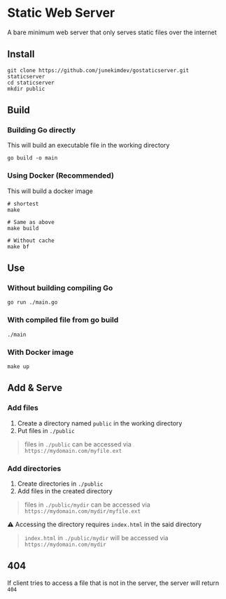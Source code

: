 # Static Web Server

A bare minimum web server that only serves static files over the internet

## Install

```shell
git clone https://github.com/junekimdev/gostaticserver.git staticserver
cd staticserver
mkdir public
```

## Build

### Building Go directly

This will build an executable file in the working directory

```shell
go build -o main
```

### Using Docker (Recommended)

This will build a docker image

```shell
# shortest
make

# Same as above
make build

# Without cache
make bf
```

## Use

### Without building compiling Go

```shell
go run ./main.go
```

### With compiled file from go build

```shell
./main
```

### With Docker image

```shell
make up
```

## Add & Serve

### Add files

1. Create a directory named `public` in the working directory
2. Put files in `./public`

> files in `./public` can be accessed via `https://mydomain.com/myfile.ext`

### Add directories

1. Create directories in `./public`
2. Add files in the created directory

> files in `./public/mydir` can be accessed via `https://mydomain.com/mydir/myfile.ext`

:warning: Accessing the directory requires `index.html` in the said directory

> `index.html` in `./public/mydir` will be accessed via `https://mydomain.com/mydir`

## 404

If client tries to access a file that is not in the server, the server will return `404`
